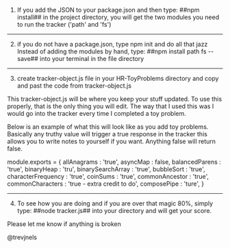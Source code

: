 1. If you add the JSON to your package.json and then type:
##npm install##
 in the project directory, you will get the two modules you need to run the tracker ('path' and 'fs')

- - - - - - - - - - - - - - - - - - - - - - - - - - - - - - - - - - - 

2. if you do not have a package.json, type npm init and do all that jazz
Instead of adding the modules by hand, type:
##npm install path fs --save##
 into your terminal in the file directory

- - - - - - - - - - - - - - - - - - - - - - - - - - - - - - - - - - - 

3. create tracker-object.js file in your HR-ToyProblems directory and copy and past the code from tracker-object.js

This tracker-object.js will be where you keep your stuff updated. To use this properly, that is the only thing you will edit. The way that I used this was I would go into the tracker every time I completed a toy problem. 

 Below is an example of what this will look like as you add toy problems. Basically any truthy value will trigger a true response in the tracker this allows you to write notes to yourself if you want. Anything false will return false. 

 module.exports = {
 allAnagrams            : 'true',
 asyncMap               : false,
 balancedParens         : 'true',
 binaryHeap             : 'tru',
 binarySearchArray      : 'true',
 bubbleSort             : 'true',
 characterFrequency     : 'true',
 coinSums               : 'true',
 commonAncestor         : 'true',
 commonCharacters       : 'true - extra credit to do',
 composePipe            : 'ture',
 }

- - - - - - - - - - - - - - - - - - - - - - - - - - - - - - - - - - - 

4. To see how you are doing and if you are over that magic 80%, simply type:
##node tracker.js##
into your directory and will get your score.


Please let me know if anything is broken

@trevjnels
